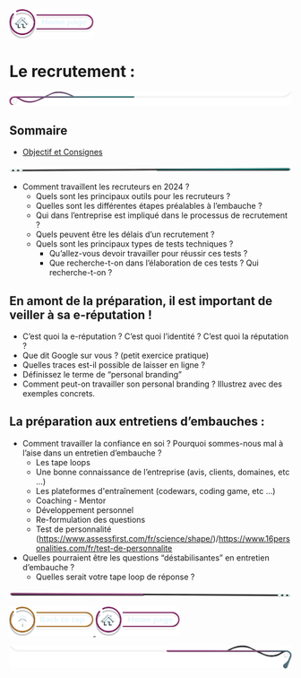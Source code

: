 <a href="../README.md">
  <img src="../assets/button/home_page.png" alt="Home page" style="width: 150px; height: auto;">
</a>

# Le recrutement :

![border](../assets/line/border_l.png)

## Sommaire

- [Objectif et Consignes](#objectifs)

<!-- ![border](assets/line/line_pink_point_l.png) -->

![border](../assets/line/line_teal_point_r.png)

- Comment travaillent les recruteurs en 2024 ?
  - Quels sont les principaux outils pour les recruteurs ?
  - Quelles sont les différentes étapes préalables à l’embauche ?
  - Qui dans l’entreprise est impliqué dans le processus de recrutement ?
  - Quels peuvent être les délais d’un recrutement ?
  - Quels sont les principaux types de tests techniques ?
    - Qu’allez-vous devoir travailler pour réussir ces tests ?
    - Que recherche-t-on dans l’élaboration de ces tests ? Qui recherche-t-on ?

## En amont de la préparation, il est important de veiller à sa e-réputation !

- C’est quoi la e-réputation ? C’est quoi l’identité ? C’est quoi la réputation ?
- Que dit Google sur vous ? (petit exercice pratique)
- Quelles traces est-il possible de laisser en ligne ?
- Définissez le terme de “personal branding”
- Comment peut-on travailler son personal branding ? Illustrez avec des exemples concrets.

## La préparation aux entretiens d’embauches :

- Comment travailler la confiance en soi ? Pourquoi sommes-nous mal à l’aise dans un entretien d’embauche ?
  - Les tape loops
  - Une bonne connaissance de l’entreprise (avis, clients, domaines, etc …)
  - Les plateformes d'entraînement (codewars, coding game, etc …)
  - Coaching - Mentor
  - Développement personnel
  - Re-formulation des questions
  - Test de personnalité (https://www.assessfirst.com/fr/science/shape/)/https://www.16personalities.com/fr/test-de-personnalite
- Quelles pourraient être les questions “déstabilisantes” en entretien d’embauche ?
  - Quelles serait votre tape loop de réponse ?

![border](../assets/line/line_pink_point_l.png)

<a href="#sommaire">
  <img src="../assets/button/back_to_top.png" alt="Back to top" style="width: 150px; height: auto;">
</a>
<a href="../README.md">
  <img src="../assets/button/home_page.png" alt="Home page" style="width: 150px; height: auto;">
</a>

![border](../assets/line/border_style_multi_r.png)
